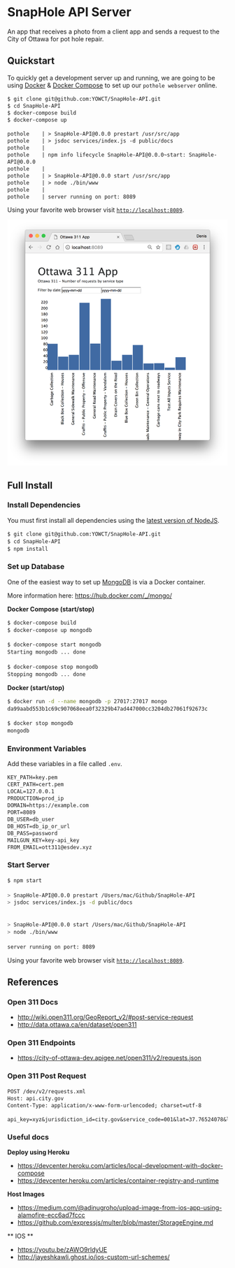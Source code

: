 # SnapHole API Server

An app that receives a photo from a client app and sends a request to the City of Ottawa for pot hole repair.

## Quickstart

To quickly get a development server up and running, we are going to be using [Docker](https://docs.docker.com/engine/installation/) & [Docker Compose](https://docs.docker.com/compose/install/) to set up our `pothole webserver` online.

```
$ git clone git@github.com:YOWCT/SnapHole-API.git
$ cd SnapHole-API
$ docker-compose build
$ docker-compose up

pothole    | > SnapHole-API@0.0.0 prestart /usr/src/app
pothole    | > jsdoc services/index.js -d public/docs
pothole    |
pothole    | npm info lifecycle SnapHole-API@0.0.0~start: SnapHole-API@0.0.0
pothole    |
pothole    | > SnapHole-API@0.0.0 start /usr/src/app
pothole    | > node ./bin/www
pothole    |
pothole    | server running on port: 8089
```

Using your favorite web browser visit [`http://localhost:8089`](http://localhost:8089).

![SnapHole-Preview](public/images/PotHole-Preview.png)

## Full Install

### Install Dependencies

You must first install all dependencies using the [latest version of NodeJS](https://nodejs.org/en/).

```bash
$ git clone git@github.com:YOWCT/SnapHole-API.git
$ cd SnapHole-API
$ npm install
```

### Set up Database

One of the easiest way to set up [MongoDB](https://www.mongodb.com/) is via a Docker container.

More information here: https://hub.docker.com/_/mongo/

**Docker Compose (start/stop)**

```bash
$ docker-compose build
$ docker-compose up mongodb

$ docker-compose start mongodb
Starting mongodb ... done

$ docker-compose stop mongodb
Stopping mongodb ... done
```

**Docker (start/stop)**

```bash
$ docker run -d --name mongodb -p 27017:27017 mongo
da99aabd553b1c69c907068eea0f32329b47ad447000cc3204db27061f92673c

$ docker stop mongodb
mongodb
```

### Environment Variables

Add these variables in a file called `.env`.

```env
KEY_PATH=key.pem
CERT_PATH=cert.pem
LOCAL=127.0.0.1
PRODUCTION=prod_ip
DOMAIN=https://example.com
PORT=8089
DB_USER=db_user
DB_HOST=db_ip_or_url
DB_PASS=password
MAILGUN_KEY=key-api_key
FROM_EMAIL=ott311@esdev.xyz
```

### Start Server

```bash
$ npm start

> SnapHole-API@0.0.0 prestart /Users/mac/Github/SnapHole-API
> jsdoc services/index.js -d public/docs


> SnapHole-API@0.0.0 start /Users/mac/Github/SnapHole-API
> node ./bin/www

server running on port: 8089
```

Using your favorite web browser visit [`http://localhost:8089`](http://localhost:8089).

## References

### Open 311 Docs
- http://wiki.open311.org/GeoReport_v2/#post-service-request
- http://data.ottawa.ca/en/dataset/open311

### Open 311 Endpoints
- https://city-of-ottawa-dev.apigee.net/open311/v2/requests.json

### Open 311 Post Request

```http
POST /dev/v2/requests.xml
Host: api.city.gov
Content-Type: application/x-www-form-urlencoded; charset=utf-8

api_key=xyz&jurisdiction_id=city.gov&service_code=001&lat=37.76524078&long=-122.4212043&address_string=1234+5th+street&email=smit333%40sfgov.edu&device_id=tt222111&account_id=123456&first_name=john&last_name=smith&phone=111111111&description=A+large+sinkhole+is+destroying+the+street&media_url=http%3A%2F%2Ffarm3.static.flickr.com%2F2002%2F2212426634_5ed477a060.jpg&attribute[WHISPAWN]=123456&attribute[WHISDORN]=COISL001
```

### Useful docs

**Deploy using Heroku**

- https://devcenter.heroku.com/articles/local-development-with-docker-compose
- https://devcenter.heroku.com/articles/container-registry-and-runtime

**Host Images**

- https://medium.com/@adinugroho/upload-image-from-ios-app-using-alamofire-ecc6ad7fccc
- https://github.com/expressjs/multer/blob/master/StorageEngine.md

** IOS **

- https://youtu.be/zAWO9rldyUE
- http://jayeshkawli.ghost.io/ios-custom-url-schemes/
